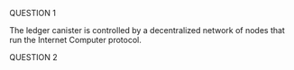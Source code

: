 QUESTION 1

The ledger canister is controlled by a decentralized network of nodes that run the Internet Computer protocol.


QUESTION 2



